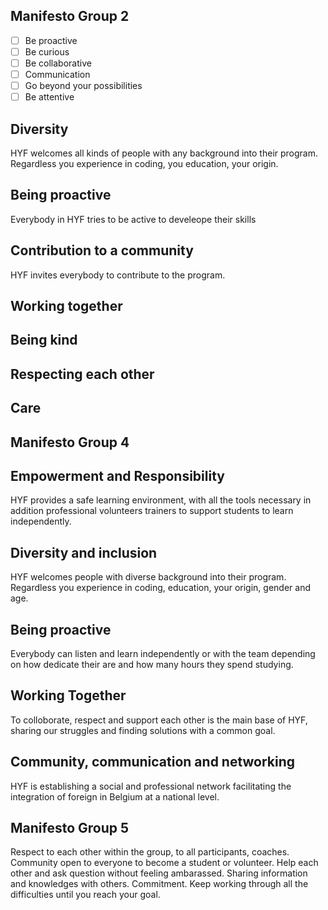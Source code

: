 <!--
- [ ] What do you believe are the core values at HackYourFuture?
- [ ] Discuss it with your team-members
- [ ] Write a HYF-manifesto in 5-10 sentences
-->

## Manifesto Group 2

- [ ] Be proactive
- [ ] Be curious
- [ ] Be collaborative
- [ ] Communication
- [ ] Go beyond your possibilities
- [ ] Be attentive

## Diversity 
HYF welcomes all kinds of people with any background into their program. Regardless you experience in coding, you education, your origin.
## Being proactive
Everybody in HYF tries to be active to develeope their skills
## Contribution to a community
HYF invites everybody to contribute to the program.

## Working together
## Being kind
## Respecting each other
## Care


## Manifesto Group 4

## Empowerment and Responsibility 
HYF provides a safe learning environment, with all the tools necessary in addition professional volunteers trainers to  support  students to learn independently.

## Diversity and inclusion 

HYF welcomes people with diverse background into their program. Regardless you experience in coding, education, your origin, gender and age.
## Being proactive

Everybody can listen and learn independently or with the team depending on how dedicate their are and how many hours they spend studying.
## Working Together 

To colloborate, respect and support each other is the main base of HYF, sharing our struggles and finding solutions with a common goal.
## Community, communication and networking

HYF is establishing a social and professional network facilitating the integration of foreign in Belgium at a national level.


## Manifesto Group 5


Respect to each other within the group, to all participants, coaches.
Community open to everyone to become a student or volunteer. 
Help each other and ask question without feeling ambarassed.
Sharing information and knowledges with others.
Commitment. Keep working through all the difficulties until you reach your goal.



